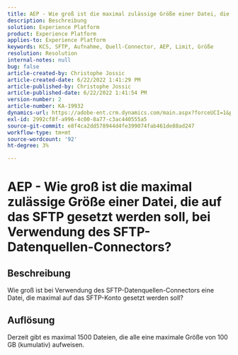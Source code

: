 ```yaml
---
title: AEP - Wie groß ist die maximal zulässige Größe einer Datei, die auf das SFTP gesetzt werden soll, bei Verwendung des SFTP-Datenquellen-Connectors?
description: Beschreibung
solution: Experience Platform
product: Experience Platform
applies-to: Experience Platform
keywords: KCS, SFTP, Aufnahme, Quell-Connector, AEP, Limit, Größe
resolution: Resolution
internal-notes: null
bug: false
article-created-by: Christophe Jossic
article-created-date: 6/22/2022 1:41:29 PM
article-published-by: Christophe Jossic
article-published-date: 6/22/2022 1:41:54 PM
version-number: 2
article-number: KA-19932
dynamics-url: https://adobe-ent.crm.dynamics.com/main.aspx?forceUCI=1&pagetype=entityrecord&etn=knowledgearticle&id=360ee7ff-30f2-ec11-bb3d-6045bd0158c7
exl-id: 2992cf8f-a996-4c00-8a77-c3ac440555a5
source-git-commit: e8f4ca2dd578944d4fe399074fab461de88ad247
workflow-type: tm+mt
source-wordcount: '92'
ht-degree: 3%

---
```


# AEP - Wie groß ist die maximal zulässige Größe einer Datei, die auf das SFTP gesetzt werden soll, bei Verwendung des SFTP-Datenquellen-Connectors?

## Beschreibung

Wie groß ist bei Verwendung des SFTP-Datenquellen-Connectors eine Datei, die maximal auf das SFTP-Konto gesetzt werden soll?

## Auflösung


Derzeit gibt es maximal 1500 Dateien, die alle eine maximale Größe von 100 GB (kumulativ) aufweisen.
